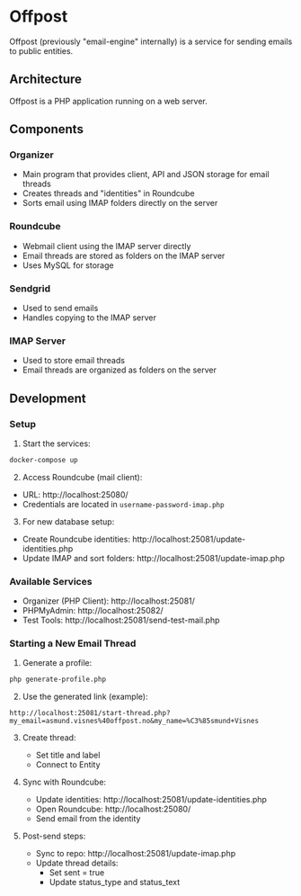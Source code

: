 # Offpost

Offpost (previously "email-engine" internally) is a service for sending emails to public entities.

## Architecture

Offpost is a PHP application running on a web server.

## Components

### Organizer
- Main program that provides client, API and JSON storage for email threads
- Creates threads and "identities" in Roundcube
- Sorts email using IMAP folders directly on the server

### Roundcube
- Webmail client using the IMAP server directly
- Email threads are stored as folders on the IMAP server
- Uses MySQL for storage

### Sendgrid
- Used to send emails
- Handles copying to the IMAP server

### IMAP Server
- Used to store email threads
- Email threads are organized as folders on the server

## Development

### Setup

1. Start the services:
```bash
docker-compose up
```

2. Access Roundcube (mail client):
- URL: http://localhost:25080/
- Credentials are located in `username-password-imap.php`

3. For new database setup:
- Create Roundcube identities: http://localhost:25081/update-identities.php
- Update IMAP and sort folders: http://localhost:25081/update-imap.php

### Available Services

- Organizer (PHP Client): http://localhost:25081/
- PHPMyAdmin: http://localhost:25082/
- Test Tools: http://localhost:25081/send-test-mail.php

### Starting a New Email Thread

1. Generate a profile:
```bash
php generate-profile.php
```

2. Use the generated link (example):
```
http://localhost:25081/start-thread.php?my_email=asmund.visnes%40offpost.no&my_name=%C3%85smund+Visnes
```

3. Create thread:
   - Set title and label
   - Connect to Entity

4. Sync with Roundcube:
   - Update identities: http://localhost:25081/update-identities.php
   - Open Roundcube: http://localhost:25080/
   - Send email from the identity

5. Post-send steps:
   - Sync to repo: http://localhost:25081/update-imap.php
   - Update thread details:
     - Set sent = true
     - Update status_type and status_text

